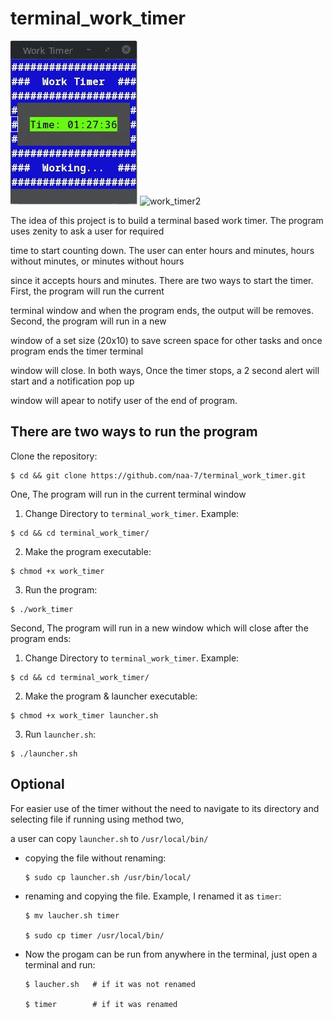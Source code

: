 # terminal_work_timer

![work_timer1](https://github.com/naa-7/terminal_work_timer/blob/main/timer_1.gif)
![work_timer2](https://github.com/naa-7/bash_projects/blob/main/terminal_work_timer/timer_2.gif)


The idea of this project is to build a terminal based work timer. The program uses zenity to ask a user for required

time to start counting down. The user can enter hours and minutes, hours without minutes, or minutes without hours 

since it accepts hours and minutes. There are two ways to start the timer. First, the program will run the current 

terminal window and when the program ends, the output will be removes. Second, the program will run in a new 

window of a set size (20x10) to save screen space for other tasks and once program ends the timer terminal 

window will close. In both ways, Once the timer stops, a 2 second alert will start and a notification pop up 

window will apear to notify user of the end of program.



## There are two ways to run the program

 Clone the repository:
  
    $ cd && git clone https://github.com/naa-7/terminal_work_timer.git

 One, The program will run in the current terminal window

  1) Change Directory to `terminal_work_timer`. Example:

    $ cd && cd terminal_work_timer/

  2) Make the program executable:
    
    $ chmod +x work_timer

  3) Run the program:
 
    $ ./work_timer 


 Second, The program will run in a new window which will close after the program ends:
   
  1) Change Directory to `terminal_work_timer`. Example:

    $ cd && cd terminal_work_timer/

  2) Make the program & launcher executable:

    $ chmod +x work_timer launcher.sh

  3) Run `launcher.sh`:

    $ ./launcher.sh 


## Optional

 For easier use of the timer without the need to navigate to its directory and selecting file if running using method two,

 a user can copy `launcher.sh` to `/usr/local/bin/`

  - copying the file without renaming:
	
        $ sudo cp launcher.sh /usr/bin/local/

  - renaming and copying the file. Example, I renamed it as `timer`:

        $ mv laucher.sh timer

        $ sudo cp timer /usr/local/bin/

  - Now the progam can be run from anywhere in the terminal, just open a terminal and run:

        $ laucher.sh   # if it was not renamed

        $ timer        # if it was renamed
